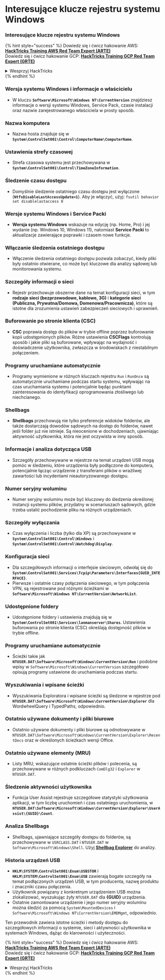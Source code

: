 # Interesujące klucze rejestru systemu Windows

### Interesujące klucze rejestru systemu Windows

{% hint style="success" %}
Dowiedz się i ćwicz hakowanie AWS:<img src="/.gitbook/assets/arte.png" alt="" data-size="line">[**HackTricks Training AWS Red Team Expert (ARTE)**](https://training.hacktricks.xyz/courses/arte)<img src="/.gitbook/assets/arte.png" alt="" data-size="line">\
Dowiedz się i ćwicz hakowanie GCP: <img src="/.gitbook/assets/grte.png" alt="" data-size="line">[**HackTricks Training GCP Red Team Expert (GRTE)**<img src="/.gitbook/assets/grte.png" alt="" data-size="line">](https://training.hacktricks.xyz/courses/grte)

<details>

<summary>Wesprzyj HackTricks</summary>

* Sprawdź [**plany subskrypcyjne**](https://github.com/sponsors/carlospolop)!
* **Dołącz do** 💬 [**grupy Discord**](https://discord.gg/hRep4RUj7f) lub [**grupy telegramowej**](https://t.me/peass) lub **śledź** nas na **Twitterze** 🐦 [**@hacktricks\_live**](https://twitter.com/hacktricks\_live)**.**
* **Dziel się sztuczkami hakerskimi, przesyłając PR-y do** [**HackTricks**](https://github.com/carlospolop/hacktricks) i [**HackTricks Cloud**](https://github.com/carlospolop/hacktricks-cloud) repozytoriów na GitHubie.

</details>
{% endhint %}


### **Wersja systemu Windows i informacje o właścicielu**
- W kluczu **`Software\Microsoft\Windows NT\CurrentVersion`** znajdziesz informacje o wersji systemu Windows, Service Pack, czasie instalacji oraz nazwie zarejestrowanego właściciela w prosty sposób.

### **Nazwa komputera**
- Nazwa hosta znajduje się w **`System\ControlSet001\Control\ComputerName\ComputerName`**.

### **Ustawienia strefy czasowej**
- Strefa czasowa systemu jest przechowywana w **`System\ControlSet001\Control\TimeZoneInformation`**.

### **Śledzenie czasu dostępu**
- Domyślnie śledzenie ostatniego czasu dostępu jest wyłączone (**`NtfsDisableLastAccessUpdate=1`**). Aby je włączyć, użyj:
`fsutil behavior set disablelastaccess 0`

### Wersje systemu Windows i Service Packi
- **Wersja systemu Windows** wskazuje na edycję (np. Home, Pro) i jej wydanie (np. Windows 10, Windows 11), natomiast **Service Packi** to aktualizacje zawierające poprawki i czasem nowe funkcje.

### Włączanie śledzenia ostatniego dostępu
- Włączenie śledzenia ostatniego dostępu pozwala zobaczyć, kiedy pliki były ostatnio otwierane, co może być kluczowe dla analizy sądowej lub monitorowania systemu.

### Szczegóły informacji o sieci
- Rejestr przechowuje obszerne dane na temat konfiguracji sieci, w tym **rodzaje sieci (bezprzewodowe, kablowe, 3G)** i **kategorie sieci (Publiczna, Prywatna/Domowa, Domenowa/Pracownicza)**, które są istotne dla zrozumienia ustawień zabezpieczeń sieciowych i uprawnień.

### Buforowanie po stronie klienta (CSC)
- **CSC** poprawia dostęp do plików w trybie offline poprzez buforowanie kopii udostępnionych plików. Różne ustawienia **CSCFlags** kontrolują sposób i jakie pliki są buforowane, wpływając na wydajność i doświadczenie użytkownika, zwłaszcza w środowiskach z niestabilnym połączeniem.

### Programy uruchamiane automatycznie
- Programy wymienione w różnych kluczach rejestru `Run` i `RunOnce` są automatycznie uruchamiane podczas startu systemu, wpływając na czas uruchamiania systemu i potencjalnie będąc punktami zainteresowania do identyfikacji oprogramowania złośliwego lub niechcianego.

### Shellbags
- **Shellbags** przechowują nie tylko preferencje widoków folderów, ale także dostarczają dowodów sądowych na dostęp do folderów, nawet jeśli folder już nie istnieje. Są nieocenione w dochodzeniach, ujawniając aktywność użytkownika, która nie jest oczywista w inny sposób.

### Informacje i analiza dotycząca USB
- Szczegóły przechowywane w rejestrze na temat urządzeń USB mogą pomóc w śledzeniu, które urządzenia były podłączone do komputera, potencjalnie łącząc urządzenie z transferami plików o wrażliwej zawartości lub incydentami nieautoryzowanego dostępu.

### Numer seryjny woluminu
- Numer seryjny woluminu może być kluczowy do śledzenia określonej instancji systemu plików, przydatny w scenariuszach sądowych, gdzie trzeba ustalić pochodzenie pliku na różnych urządzeniach.

### **Szczegóły wyłączania**
- Czas wyłączenia i liczba (tylko dla XP) są przechowywane w **`System\ControlSet001\Control\Windows`** i **`System\ControlSet001\Control\Watchdog\Display`**.

### **Konfiguracja sieci**
- Dla szczegółowych informacji o interfejsie sieciowym, odwołaj się do **`System\ControlSet001\Services\Tcpip\Parameters\Interfaces{GUID_INTERFACE}`**.
- Pierwsze i ostatnie czasy połączenia sieciowego, w tym połączenia VPN, są rejestrowane pod różnymi ścieżkami w **`Software\Microsoft\Windows NT\CurrentVersion\NetworkList`**.

### **Udostępnione foldery**
- Udostępnione foldery i ustawienia znajdują się w **`System\ControlSet001\Services\lanmanserver\Shares`**. Ustawienia buforowania po stronie klienta (CSC) określają dostępność plików w trybie offline.

### **Programy uruchamiane automatycznie**
- Ścieżki takie jak **`NTUSER.DAT\Software\Microsoft\Windows\CurrentVersion\Run`** i podobne wpisy w `Software\Microsoft\Windows\CurrentVersion` szczegółowo opisują programy ustawione do uruchamiania podczas startu.

### **Wyszukiwania i wpisane ścieżki**
- Wyszukiwania Exploratora i wpisane ścieżki są śledzone w rejestrze pod **`NTUSER.DAT\Software\Microsoft\Windows\CurrentVersion\Explorer`** dla WordwheelQuery i TypedPaths, odpowiednio.

### **Ostatnio używane dokumenty i pliki biurowe**
- Ostatnio używane dokumenty i pliki biurowe są odnotowywane w `NTUSER.DAT\Software\Microsoft\Windows\CurrentVersion\Explorer\RecentDocs` oraz w określonych ścieżkach wersji Office.

### **Ostatnio używane elementy (MRU)**
- Listy MRU, wskazujące ostatnie ścieżki plików i polecenia, są przechowywane w różnych podkluczach `ComDlg32` i `Explorer` w `NTUSER.DAT`.

### **Śledzenie aktywności użytkownika**
- Funkcja User Assist rejestruje szczegółowe statystyki użytkowania aplikacji, w tym liczbę uruchomień i czas ostatniego uruchomienia, w **`NTUSER.DAT\Software\Microsoft\Windows\CurrentVersion\Explorer\UserAssist\{GUID}\Count`**.

### **Analiza Shellbags**
- Shellbags, ujawniające szczegóły dostępu do folderów, są przechowywane w `USRCLASS.DAT` i `NTUSER.DAT` w `Software\Microsoft\Windows\Shell`. Użyj **[Shellbag Explorer](https://ericzimmerman.github.io/#!index.md)** do analizy.

### **Historia urządzeń USB**
- **`HKLM\SYSTEM\ControlSet001\Enum\USBSTOR`** i **`HKLM\SYSTEM\ControlSet001\Enum\USB`** zawierają bogate szczegóły na temat podłączonych urządzeń USB, w tym producenta, nazwę produktu i znaczniki czasu połączenia.
- Użytkownik powiązany z konkretnym urządzeniem USB można zlokalizować, wyszukując żyły `NTUSER.DAT` dla **{GUID}** urządzenia.
- Ostatnie zamontowane urządzenie i jego numer seryjny woluminu można śledzić za pomocą `System\MountedDevices` i `Software\Microsoft\Windows NT\CurrentVersion\EMDMgmt`, odpowiednio.

Ten przewodnik zawiera istotne ścieżki i metody dostępu do szczegółowych informacji o systemie, sieci i aktywności użytkownika w systemach Windows, dążąc do klarowności i użyteczności.



{% hint style="success" %}
Dowiedz się i ćwicz hakowanie AWS:<img src="/.gitbook/assets/arte.png" alt="" data-size="line">[**HackTricks Training AWS Red Team Expert (ARTE)**](https://training.hacktricks.xyz/courses/arte)<img src="/.gitbook/assets/arte.png" alt="" data-size="line">\
Dowiedz się i ćwicz hakowanie GCP: <img src="/.gitbook/assets/grte.png" alt="" data-size="line">[**HackTricks Training GCP Red Team Expert (GRTE)**<img src="/.gitbook/assets/grte.png" alt="" data-size="line">](https://training.hacktricks.xyz/courses/grte)

<details>

<summary>Wesprzyj HackTricks</summary>

* Sprawdź [**plany subskrypcyjne**](https://github.com/sponsors/carlospolop)!
* **Dołącz do** 💬 [**grupy Discord**](https://discord.gg/hRep4RUj7f) lub [**grupy telegramowej**](https://t.me/peass) lub **śledź** nas na **Twitterze** 🐦 [**@hacktricks\_live**](https://twitter.com/hacktricks\_live)**.**
* **Dziel się sztuczkami hakerskimi, przesyłając PR-y do** [**HackTricks**](https://github.com/carlospolop/hacktricks) i [**HackTricks Cloud**](https://github.com/carlospolop/hacktricks-cloud) repozytoriów na GitHubie.

</details>
{% endhint %}
